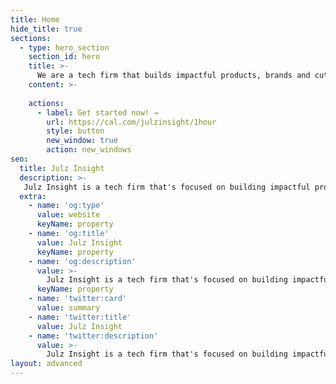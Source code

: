 ```yaml
---
title: Home
hide_title: true
sections:
  - type: hero_section
    section_id: hero
    title: >-
      We are a tech firm that builds impactful products, brands and cutting-edge solutions.
    content: >- 
      
    actions:
      - label: Get started now! →
        url: https://cal.com/julzinsight/1hour
        style: button
        new_window: true
        action: new_windows
seo:
  title: Julz Insight
  description: >-
   Julz Insight is a tech firm that's focused on building impactful products, brands, and cutting-edge solutions.
  extra:
    - name: 'og:type'
      value: website
      keyName: property
    - name: 'og:title'
      value: Julz Insight
      keyName: property
    - name: 'og:description'
      value: >-
        Julz Insight is a tech firm that's focused on building impactful products, brands, and cutting-edge solutions.
      keyName: property
    - name: 'twitter:card'
      value: summary
    - name: 'twitter:title'
      value: Julz Insight
    - name: 'twitter:description'
      value: >-
        Julz Insight is a tech firm that's focused on building impactful products, brands, and cutting-edge solutions.
layout: advanced
---
```

